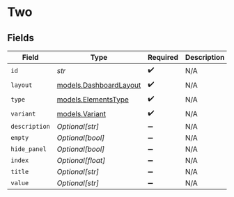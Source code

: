 # Two


## Fields

| Field                                                  | Type                                                   | Required                                               | Description                                            |
| ------------------------------------------------------ | ------------------------------------------------------ | ------------------------------------------------------ | ------------------------------------------------------ |
| `id`                                                   | *str*                                                  | :heavy_check_mark:                                     | N/A                                                    |
| `layout`                                               | [models.DashboardLayout](../models/dashboardlayout.md) | :heavy_check_mark:                                     | N/A                                                    |
| `type`                                                 | [models.ElementsType](../models/elementstype.md)       | :heavy_check_mark:                                     | N/A                                                    |
| `variant`                                              | [models.Variant](../models/variant.md)                 | :heavy_check_mark:                                     | N/A                                                    |
| `description`                                          | *Optional[str]*                                        | :heavy_minus_sign:                                     | N/A                                                    |
| `empty`                                                | *Optional[bool]*                                       | :heavy_minus_sign:                                     | N/A                                                    |
| `hide_panel`                                           | *Optional[bool]*                                       | :heavy_minus_sign:                                     | N/A                                                    |
| `index`                                                | *Optional[float]*                                      | :heavy_minus_sign:                                     | N/A                                                    |
| `title`                                                | *Optional[str]*                                        | :heavy_minus_sign:                                     | N/A                                                    |
| `value`                                                | *Optional[str]*                                        | :heavy_minus_sign:                                     | N/A                                                    |